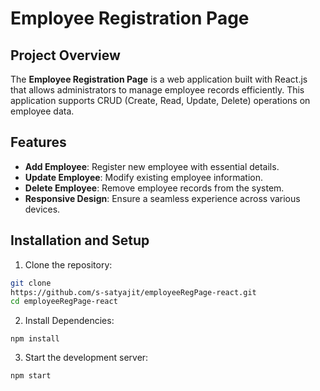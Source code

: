 # Employee Registration Page

## Project Overview

The **Employee Registration Page** is a web application built with React.js that allows administrators to manage employee records efficiently. This application supports CRUD (Create, Read, Update, Delete) operations on employee data.

## Features
- **Add Employee**: Register new employee with essential details.
- **Update Employee**: Modify existing employee information.
- **Delete Employee**: Remove employee records from the system.
- **Responsive Design**: Ensure a seamless experience across various devices.

## Installation and Setup
1. Clone the repository:
```bash
git clone
https://github.com/s-satyajit/employeeRegPage-react.git
cd employeeRegPage-react
```

2. Install Dependencies:
```
npm install
```

3. Start the development server:
```
npm start
```

